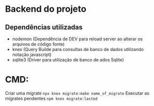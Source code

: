 # Backend do projeto

## Dependências utilizadas

- nodemon (Dependência de DEV para reload server ao alterar os arquivos de código fonte)
- knex (Query Builde para consultas de banco de dados utilizando notação javascript)
- sqlite3 (Driver para utilização de banco de ados Sqlite)

# CMD:

 Criar uma migrate
```npx knex migrate:make name_of_migrate```
 Executar as migrates pendentes
```npm knes migrate:lasted```

